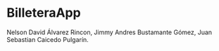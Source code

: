 # BilleteraApp

Nelson David Álvarez Rincon,
Jimmy Andres Bustamante Gómez,
Juan Sebastian Caicedo Pulgarín.
